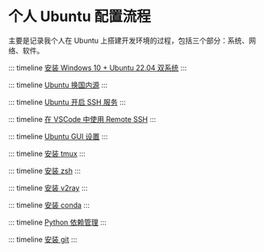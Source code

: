# 个人 Ubuntu 配置流程

主要是记录我个人在 Ubuntu 上搭建开发环境的过程，包括三个部分：系统、网络、软件。

::: timeline [安装 Windows 10 + Ubuntu 22.04 双系统](/notes/ubuntu-dual-boot)
:::

::: timeline [Ubuntu 换国内源](/notes/ubuntu-sources)
:::

::: timeline [Ubuntu 开启 SSH 服务](/notes/ubuntu-ssh)
:::

::: timeline [在 VSCode 中使用 Remote SSH](/notes/remote-ssh)
:::

::: timeline [Ubuntu GUI 设置](/notes/ubuntu-gui)
:::

::: timeline [安装 tmux](/notes/tmux)
:::

::: timeline [安装 zsh](/notes/zsh)
:::

::: timeline [安装 v2ray](/notes/v2ray)
:::

::: timeline [安装 conda](/notes/conda)
:::

::: timeline [Python 依赖管理](/notes/python-requirements)
:::

::: timeline [安装 git](/notes/git)
:::